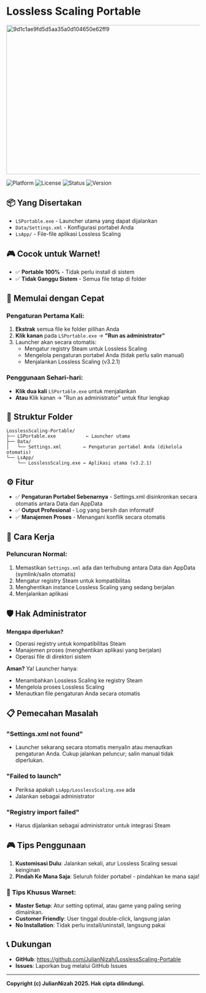 # Lossless Scaling Portable

<img width="1474" height="389" alt="9d1c1ae9fd5d5aa35a0d104650e62ff9" src="https://github.com/user-attachments/assets/1941834f-d3d2-465e-882b-6ddc5481890e" />

![Platform](https://img.shields.io/badge/Platform-Windows-blue)
![License](https://img.shields.io/badge/License-MIT-yellow)
![Status](https://img.shields.io/badge/Status-Portable-brightgreen)
![Version](https://img.shields.io/badge/Version-v1.0.1-brightgreen)

## 📦 Yang Disertakan
- `LSPortable.exe` - Launcher utama yang dapat dijalankan
- `Data/Settings.xml` - Konfigurasi portabel Anda
- `LsApp/` - File-file aplikasi Lossless Scaling

## 🎮 Cocok untuk Warnet!
- ✅ **Portable 100%** - Tidak perlu install di sistem
- ✅ **Tidak Ganggu Sistem** - Semua file tetap di folder

## 🚀 Memulai dengan Cepat

### Pengaturan Pertama Kali:
1. **Ekstrak** semua file ke folder pilihan Anda
2. **Klik kanan** pada `LSPortable.exe` → **"Run as administrator"**
3. Launcher akan secara otomatis:
   - Mengatur registry Steam untuk Lossless Scaling
   - Mengelola pengaturan portabel Anda (tidak perlu salin manual)
   - Menjalankan Lossless Scaling (v3.2.1)

### Penggunaan Sehari-hari:
- **Klik dua kali** `LSPortable.exe` untuk menjalankan
- **Atau** Klik kanan → "Run as administrator" untuk fitur lengkap

## 📁 Struktur Folder
```
LosslessScaling-Portable/
├── LSPortable.exe           ← Launcher utama
├── Data/
│   └── Settings.xml        ← Pengaturan portabel Anda (dikelola otomatis)
└── LsApp/
    └── LosslessScaling.exe ← Aplikasi utama (v3.2.1)
```

## ⚙️ Fitur
- ✅ **Pengaturan Portabel Sebenarnya** - Settings.xml disinkronkan secara otomatis antara Data dan AppData
- ✅ **Output Profesional** - Log yang bersih dan informatif
- ✅ **Manajemen Proses** - Menangani konflik secara otomatis

## 🔧 Cara Kerja

### Peluncuran Normal:
1. Memastikan `Settings.xml` ada dan terhubung antara Data dan AppData (symlink/salin otomatis)
2. Mengatur registry Steam untuk kompatibilitas
3. Menghentikan instance Lossless Scaling yang sedang berjalan
4. Menjalankan aplikasi

## 🛡️ Hak Administrator
**Mengapa diperlukan?**
- Operasi registry untuk kompatibilitas Steam
- Manajemen proses (menghentikan aplikasi yang berjalan)
- Operasi file di direktori sistem

**Aman?** Ya! Launcher hanya:
- Menambahkan Lossless Scaling ke registry Steam
- Mengelola proses Lossless Scaling
- Menautkan file pengaturan Anda secara otomatis

## 📋 Pemecahan Masalah

### "Settings.xml not found"
- Launcher sekarang secara otomatis menyalin atau menautkan pengaturan Anda. Cukup jalankan peluncur; salin manual tidak diperlukan.

### "Failed to launch"
- Periksa apakah `LsApp/LosslessScaling.exe` ada
- Jalankan sebagai administrator

### "Registry import failed"
- Harus dijalankan sebagai administrator untuk integrasi Steam

## 🎮 Tips Penggunaan
1. **Kustomisasi Dulu**: Jalankan sekali, atur Lossless Scaling sesuai keinginan
2. **Pindah Ke Mana Saja**: Seluruh folder portabel - pindahkan ke mana saja!

### 🏪 Tips Khusus Warnet:
- **Master Setup**: Atur setting optimal, atau game yang paling sering dimainkan.
- **Customer Friendly**: User tinggal double-click, langsung jalan
- **No Installation**: Tidak perlu install/uninstall, langsung pakai

## 📞 Dukungan
- **GitHub**: https://github.com/JulianNizah/LosslessScaling-Portable
- **Issues**: Laporkan bug melalui GitHub Issues

---

**Copyright (c) JulianNizah 2025. Hak cipta dilindungi.**
